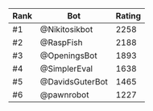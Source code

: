 Rank|Bot|Rating
---|---|---
#1|@Nikitosikbot|2258
#2|@RaspFish|2188
#3|@OpeningsBot|1893
#4|@SimplerEval|1638
#5|@DavidsGuterBot|1465
#6|@pawnrobot|1227
